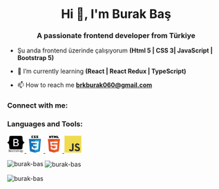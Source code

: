 <h1 align="center">Hi 👋, I'm Burak Baş</h1>
<h3 align="center">A passionate frontend developer from Türkiye</h3>

- Şu anda frontend üzerinde çalışıyorum **(Html 5 | CSS 3| JavaScript | Bootstrap 5)**

- 🌱 I’m currently learning **(React | React Redux | TypeScript)**

- 📫 How to reach me **brkburak060@gmail.com**

<h3 align="left">Connect with me:</h3>
<p align="left">
</p>

<h3 align="left">Languages and Tools:</h3>
<p align="left"> <a href="https://getbootstrap.com" target="_blank" rel="noreferrer"> <img src="https://raw.githubusercontent.com/devicons/devicon/master/icons/bootstrap/bootstrap-plain-wordmark.svg" alt="bootstrap" width="40" height="40"/> </a> <a href="https://www.w3schools.com/css/" target="_blank" rel="noreferrer"> <img src="https://raw.githubusercontent.com/devicons/devicon/master/icons/css3/css3-original-wordmark.svg" alt="css3" width="40" height="40"/> </a> <a href="https://www.w3.org/html/" target="_blank" rel="noreferrer"> <img src="https://raw.githubusercontent.com/devicons/devicon/master/icons/html5/html5-original-wordmark.svg" alt="html5" width="40" height="40"/> </a> <a href="https://developer.mozilla.org/en-US/docs/Web/JavaScript" target="_blank" rel="noreferrer"> <img src="https://raw.githubusercontent.com/devicons/devicon/master/icons/javascript/javascript-original.svg" alt="javascript" width="40" height="40"/> </a> </p>

<p><img align="left" src="https://github-readme-stats.vercel.app/api/top-langs?username=burak-bas&show_icons=true&locale=en&layout=compact" alt="burak-bas" /></p>

<p>&nbsp;<img align="center" src="https://github-readme-stats.vercel.app/api?username=burak-bas&show_icons=true&locale=en" alt="burak-bas" /></p>

<p><img align="center" src="https://github-readme-streak-stats.herokuapp.com/?user=burak-bas&" alt="burak-bas" /></p>
